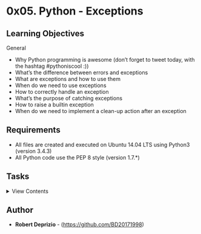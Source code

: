 # 0x05. Python - Exceptions

## Learning Objectives

General

- Why Python programming is awesome (don’t forget to tweet today, with the hashtag #pythoniscool :))
- What’s the difference between errors and exceptions
- What are exceptions and how to use them
- When do we need to use exceptions
- How to correctly handle an exception
- What’s the purpose of catching exceptions
- How to raise a builtin exception
- When do we need to implement a clean-up action after an exception

## Requirements

- All files are created and executed on Ubuntu 14.04 LTS using Python3 (version 3.4.3)
- All Python code use the PEP 8 style (version 1.7.\*)

## Tasks

<details>
<summary>View Contents</summary>

### [0. Safe list printing](./0-safe_print_list.py)

- Write a function that prints x elements of a list.
  - Prototype: `def safe_print_list(my_list=[], x=0)`:
  - my_list can contain any type (integer, string, etc.)
  - All elements must be printed on the same line followed by a new line.
  - x represents the number of elements to print
  - x can be bigger than the length of my_list
  - Returns the real number of elements printed
  - You have to use try: / except:
  - You are not allowed to use len()

```
guillaume@ubuntu:~/0x05$ cat 0-main.py
```

```python
#!/usr/bin/python3
safe_print_list = __import__('0-safe_print_list').safe_print_list

my_list = [1, 2, 3, 4, 5]

nb_print = safe_print_list(my_list, 2)
print("nb_print: {:d}".format(nb_print))
nb_print = safe_print_list(my_list, len(my_list))
print("nb_print: {:d}".format(nb_print))
nb_print = safe_print_list(my_list, len(my_list) + 2)
print("nb_print: {:d}".format(nb_print))

```

```
guillaume@ubuntu:~/0x05$ ./0-main.py
12
nb_print: 2
12345
nb_print: 5
12345
nb_print: 5
```

### [1. Safe printing of an integers list](./1-safe_print_integer.py)

- Write a function that prints an integer with "{:d}".format().
  - Prototype: `def safe_print_integer(value)`:
  - value can be any type (integer, string, etc.)
  - The integer should be printed followed by a new line
  - Returns True if value has been correctly printed (it means the value is an integer)
  - Otherwise, returns False
  - You have to use try: / except:
  - You have to use "{:d}".format() to print as integer
  - You are not allowed to use type()

```
guillaume@ubuntu:~/0x05$ cat 1-main.py
```

```python
#!/usr/bin/python3
safe_print_integer = __import__('1-safe_print_integer').safe_print_integer

value = 89
has_been_print = safe_print_integer(value)
if not has_been_print:
    print("{} is not an integer".format(value))

value = -89
has_been_print = safe_print_integer(value)
if not has_been_print:
    print("{} is not an integer".format(value))

value = "Holberton"
has_been_print = safe_print_integer(value)
if not has_been_print:
    print("{} is not an integer".format(value))

```

```
guillaume@ubuntu:~/0x05$ ./1-main.py
89
-89
Holberton is not an integer
```

### [2. Print and count integers](./2-safe_print_list_integers.py)

- Write a function that prints the first x elements of a list and only integers.
  - Prototype: `def safe_print_list_integers(my_list=[], x=0)`:
  - my_list can contain any type (integer, string, etc.)
  - All integers have to be printed on the same line followed by a new line - other type of value in the list must be skipped (in silence).
  - x represents the number of elements to access in my_list
  - x can be bigger than the length of my_list - if it’s the case, an exception will occur
  - Returns the real number of integers printed
  - You have to use try: / except:
  - You have to use "{:d}".format() to print an integer
  - You are not allowed to use len()

```
guillaume@ubuntu:~/0x05$ cat 2-main.py
```

```python
#!/usr/bin/python3
safe_print_list_integers = \
    __import__('2-safe_print_list_integers').safe_print_list_integers

my_list = [1, 2, 3, 4, 5]

nb_print = safe_print_list_integers(my_list, 2)
print("nb_print: {:d}".format(nb_print))

my_list = [1, 2, 3, "Holberton", 4, 5, [1, 2, 3]]
nb_print = safe_print_list_integers(my_list, len(my_list))
print("nb_print: {:d}".format(nb_print))

nb_print = safe_print_list_integers(my_list, len(my_list) + 2)
print("nb_print: {:d}".format(nb_print))

```

```
guillaume@ubuntu:~/0x05$ ./2-main.py
12
nb_print: 2
12345
nb_print: 5
12345Traceback (most recent call last):
  File "./2-main.py", line 14, in <module>
    nb_print = safe_print_list_integers(my_list, len(my_list) + 2)
  File "/0x05/2-safe_print_list_integers.py", line 7, in safe_print_list_integers
    print("{:d}".format(my_list[i]), end="")
IndexError: list index out of range
```

### [3. Integers division with debug](./3-safe_print_division.py)

- Write a function that divides 2 integers and prints the result.
  - Prototype: `def safe_print_division(a, b)`:
  - You can assume that a and b are integers
  - The result of the division should print on the finally: section preceded by Inside result:
  - Returns the value of the division, otherwise: None
  - You have to use try: / except: / finally:
  - You have to use "{}".format() to print the result

```
guillaume@ubuntu:~/0x05$ cat 3-main.py
```

```python
#!/usr/bin/python3
safe_print_division = __import__('3-safe_print_division').safe_print_division

a = 12
b = 2
result = safe_print_division(a, b)
print("{:d} / {:d} = {}".format(a, b, result))

a = 12
b = 0
result = safe_print_division(a, b)
print("{:d} / {:d} = {}".format(a, b, result))

```

```
guillaume@ubuntu:~/0x05$ ./3-main.py
Inside result: 6.0
12 / 2 = 6.0
Inside result: None
12 / 0 = None
```

### [4. Divide a list](./4-list_division.py)

- Write a function that divides element by element 2 lists.
  - Prototype: `def list_division(my_list_1, my_list_2, list_length)`:
  - my_list_1 and my_list_2 can contain any type (integer, string, etc.)
  - list_length can be bigger than the length of both lists
  - Returns a new list (length = list_length) with all divisions
  - If 2 elements can’t be divided, the division result should be equal to 0
  - If an element is not an integer or float:
    - print: wrong type
  - If the division can’t be done (/0):
    - print: division by 0
  - If my_list_1 or my_list_2 is too short
    - print: out of range
  - You have to use try: / except: / finally:

```
guillaume@ubuntu:~/0x05$ cat 4-main.py
```

```python
#!/usr/bin/python3
list_division = __import__('4-list_division').list_division

my_l_1 = [10, 8, 4]
my_l_2 = [2, 4, 4]
result = list_division(my_l_1, my_l_2, max(len(my_l_1), len(my_l_2)))
print(result)

print("--")

my_l_1 = [10, 8, 4, 4]
my_l_2 = [2, 0, "H", 2, 7]
result = list_division(my_l_1, my_l_2, max(len(my_l_1), len(my_l_2)))
print(result)

```

```
guillaume@ubuntu:~/0x05$ ./4-main.py
[5.0, 2.0, 1.0]
--
division by 0
wrong type
out of range
[5.0, 0, 0, 2.0, 0]
```

### [5. Raise exception](./5-raise_exception.py)

- Write a function that raises a type exception.
  - Prototype: `def raise_exception()`:

```
guillaume@ubuntu:~/0x05$ cat 5-main.py
```

```python
#!/usr/bin/python3
raise_exception = __import__('5-raise_exception').raise_exception

try:
    raise_exception()
except TypeError as te:
    print("Exception raised")

```

```
guillaume@ubuntu:~/0x05$ ./5-main.py
Exception raised
```

### [6. Raise a message](./6-raise_exception_msg.py)

- Write a function that raises a name exception with a message.
  - Prototype: `def raise_exception_msg(message="")`:

```
guillaume@ubuntu:~/0x05$ cat 6-main.py
```

```python
#!/usr/bin/python3
raise_exception_msg = __import__('6-raise_exception_msg').raise_exception_msg

try:
    raise_exception_msg("C is fun")
except NameError as ne:
    print(ne)

```

```
guillaume@ubuntu:~/0x05$ ./6-main.py
C is fun
```

### [7. Safe integer print with error message](./100-safe_print_integer_err.py)

- Write a function that prints an integer.
  - Prototype: `def safe_print_integer_err(value)`:
  - value can be any type (integer, string, etc.)
  - The integer should be printed followed by a new line
  - Returns True if value has been correctly printed (it means the value is an integer)
  - Otherwise, returns False and prints in stderr the error precede by Exception:
  - You have to use try: / except:
  - You have to use "{:d}".format() to print as integer
  - You are not allowed to use type()

```
guillaume@ubuntu:~/0x05$ cat 100-main.py
```

```python
#!/usr/bin/python3
safe_print_integer_err = \
    __import__('100-safe_print_integer_err').safe_print_integer_err

value = 89
has_been_print = safe_print_integer_err(value)
if not has_been_print:
    print("{} is not an integer".format(value))

value = -89
has_been_print = safe_print_integer_err(value)
if not has_been_print:
    print("{} is not an integer".format(value))

value = "Holberton"
has_been_print = safe_print_integer_err(value)
if not has_been_print:
    print("{} is not an integer".format(value))

```

```
guillaume@ubuntu:~/0x05$ ./100-main.py
89
-89
Exception: Unknown format code 'd' for object of type 'str'
Holberton is not an integer
guillaume@ubuntu:~/0x05$ ./100-main.py 2> /dev/null
89
-89
Holberton is not an integer
```

### [8. Safe function](./101-safe_function.py)

- Write a function that executes a function safely.
  - Prototype: `def safe_function(fct, *args)`:
  - You can assume fct will be always a pointer to a function
  - Returns the result of the function,
  - Otherwise, returns None if something happens during the function and prints in stderr the error precede by Exception:
  - You have to use try: / except:

```
guillaume@ubuntu:~/0x05$ cat 101-main.py
```

```python
#!/usr/bin/python3
safe_function = __import__('101-safe_function').safe_function


def my_div(a, b):
    return a / b

result = safe_function(my_div, 10, 2)
print("result of my_div: {}".format(result))

result = safe_function(my_div, 10, 0)
print("result of my_div: {}".format(result))


def print_list(my_list, len):
    i = 0
    while i < len:
        print(my_list[i])
        i += 1
    return len

result = safe_function(print_list, [1, 2, 3, 4], 10)
print("result of print_list: {}".format(result))

```

```
guillaume@ubuntu:~/0x05$ ./101-main.py
result of my_div: 5.0
Exception: division by zero
result of my_div: None
1
2
3
4
Exception: list index out of range
result of print_list: None
guillaume@ubuntu:~/0x05$ ./101-main.py 2> /dev/null
result of my_div: 5.0
result of my_div: None
1
2
3
4
result of print_list: None
```

</details>

## Author

- **Robert Deprizio** - (https://github.com/BD20171998)

